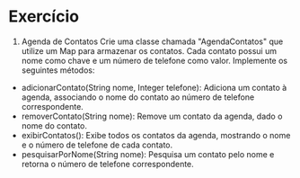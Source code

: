 # Exercício

1. Agenda de Contatos
   Crie uma classe chamada "AgendaContatos" que utilize um Map para armazenar os contatos. Cada contato possui um nome como chave e um número de telefone como valor. Implemente os seguintes métodos:

- adicionarContato(String nome, Integer telefone): Adiciona um contato à agenda, associando o nome do contato ao número de telefone correspondente.
- removerContato(String nome): Remove um contato da agenda, dado o nome do contato.
- exibirContatos(): Exibe todos os contatos da agenda, mostrando o nome e o número de telefone de cada contato.
- pesquisarPorNome(String nome): Pesquisa um contato pelo nome e retorna o número de telefone correspondente.